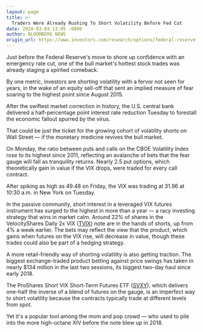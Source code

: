 ```yaml
---
layout: page
title: >-
  Traders Were Already Rushing To Short Volatility Before Fed Cut
date: 2020-03-03 13:05 -0800
author: BLOOMBERG NEWS
origin_url: https://www.investors.com/research/options/federal-reserve-rate-cut-shorting-volatility/
---
```






Just before the Federal Reserve's move to shore up confidence with an emergency rate cut, one of the bull market's hottest stock trades was already staging a spirited comeback.




By one metric, investors are shorting volatility with a fervor not seen for years, in the wake of an equity sell-off that sent an implied measure of fear soaring to the highest point since August 2015.


After the swiftest market correction in history, the U.S. central bank delivered a half-percentage point interest rate reduction Tuesday to forestall the economic fallout spurred by the virus.


That could be just the ticket for the growing cohort of volatility shorts on Wall Street — if the monetary medicine revives the bull market.


On Monday, the ratio between puts and calls on the CBOE Volatility Index rose to its highest since 2011, reflecting an avalanche of bets that the fear gauge will fall as tranquility returns. Nearly 2.5 put options, which theoretically gain in value if the VIX drops, were traded for every call contract.


After spiking as high as 49.48 on Friday, the VIX was trading at 31.96 at 10:30 a.m. in New York on Tuesday.


In the passive community, short interest in a leveraged VIX futures instrument has surged to the highest in more than a year — a racy investing strategy that wins in market calm. Around 22% of shares in the VelocityShares Daily 2x VIX ([TVIX](https://research.investors.com/quote.aspx?symbol=TVIX)) note are in the hands of shorts, up from 4% a week earlier. The bets may reflect the view that the product, which gains when futures on the VIX rise, will decrease in value, though these trades could also be part of a hedging strategy.


A more retail-friendly way of shorting volatility is also getting traction. The biggest exchange-traded product betting against price swings has taken in nearly $134 million in the last two sessions, its biggest two-day haul since early 2018.


The ProShares Short VIX Short-Term Futures ETF ([SVXY](https://research.investors.com/quote.aspx?symbol=SVXY)), which delivers one-half the inverse of a blend of futures on the gauge, is an imperfect way to short volatility because the contracts typically trade at different levels from spot.


Yet it's a popular tool among the mom and pop crowd — who used to pile into the more high-octane XIV before the note blew up in 2018.




